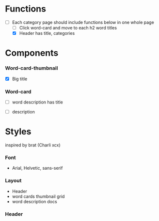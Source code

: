 

# Functions

- [ ] Each category page should include functions below in one whole page
    - [ ] Click word-card and move to each h2 word titles 
    - [x] Header has title, categories  

# Components

### Word-card-thumbnail
- [x] Big title

### Word-card
- [ ] word description has title
- [ ] description


# Styles
inspired by brat (Charli xcx)

### Font
- Arial, Helvetic, sans-serif

### Layout
- Header
- word cards thumbnail grid 
- word description docs

### Header